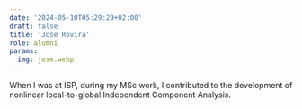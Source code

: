 ```yaml
---
date: '2024-05-10T05:29:29+02:00'
draft: false
title: 'Jose Rovira'
role: alumni
params:
  img: jose.webp
---
```


When I was at ISP, during my MSc work, I contributed to the development of nonlinear local-to-global Independent Component Analysis.
